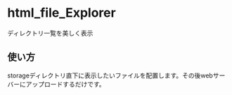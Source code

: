 # html_file_Explorer
ディレクトリ一覧を美しく表示
## 使い方
storageディレクトリ直下に表示したいファイルを配置します。その後webサーバーにアップロードするだけです。
